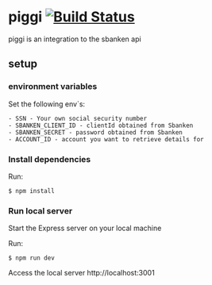# piggi [![Build Status](https://travis-ci.com/mariusbreivik/piggi.svg?branch=master)](https://travis-ci.com/mariusbreivik/piggi)

piggi is an integration to the sbanken api

## setup

### environment variables

Set the following env`s:
```
- SSN - Your own social security number
- SBANKEN_CLIENT_ID - clientId obtained from Sbanken
- SBANKEN_SECRET - password obtained from Sbanken
- ACCOUNT_ID - account you want to retrieve details for
```

### Install dependencies

Run:
```
$ npm install
``` 

### Run local server

Start the Express server on your local machine

Run:
```
$ npm run dev
```
Access the local server http://localhost:3001